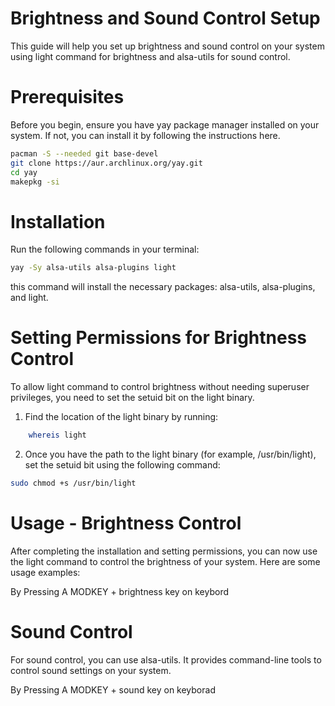 
# Brightness and Sound Control Setup

This guide will help you set up brightness and sound control on your system using light command for brightness and alsa-utils for sound control.

# Prerequisites

Before you begin, ensure you have yay package manager installed on your system. If not, you can install it by following the instructions here.

```bash
pacman -S --needed git base-devel
git clone https://aur.archlinux.org/yay.git
cd yay
makepkg -si
```

# Installation
Run the following commands in your terminal:
```bash
yay -Sy alsa-utils alsa-plugins light
```
this command will install the necessary packages: alsa-utils, alsa-plugins, and light.

# Setting Permissions for Brightness Control

To allow light command to control brightness without needing superuser privileges, you need to set the setuid bit on the light binary.

1. Find the location of the light binary by running:
```bash
    whereis light
```
2. Once you have the path to the light binary (for example, /usr/bin/light), set the setuid bit using the following command:
```bash
sudo chmod +s /usr/bin/light
```

# Usage - Brightness Control
After completing the installation and setting permissions, you can now use the light command to control the brightness of your system. Here are some usage examples:

By Pressing A MODKEY + brightness key on keybord

# Sound Control
For sound control, you can use alsa-utils. It provides command-line tools to control sound settings on your system.

By Pressing A MODKEY + sound key on keyborad 



